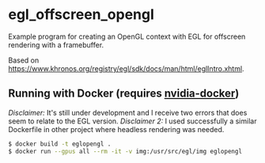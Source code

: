 egl_offscreen_opengl
====================

Example program for creating an OpenGL context with EGL for offscreen rendering with a framebuffer.

Based on https://www.khronos.org/registry/egl/sdk/docs/man/html/eglIntro.xhtml.

## Running with Docker (requires [nvidia-docker](https://github.com/NVIDIA/nvidia-docker))

*Disclaimer:* It's still under development and I receive two errors that does seem to relate to the EGL version. 
*Disclaimer 2:* I used successfully a similar Dockerfile in other project where headless rendering was needed.

```bash
$ docker build -t eglopengl . 
$ docker run --gpus all --rm -it -v img:/usr/src/egl/img eglopengl
```
